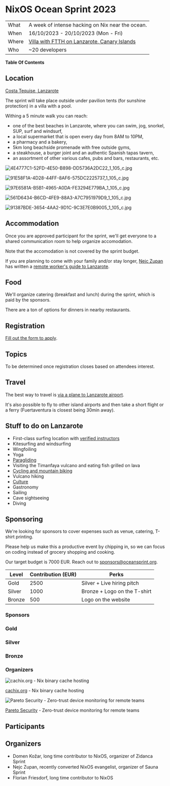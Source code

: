 # NixOS Ocean Sprint 2023

|               |                                                                         |
| ------------- | ------------------------------------------------------------------------|
| What          | A week of intense hacking on Nix near the ocean.                        |
| When          | 16/10/2023 - 20/10/2023 (Mon - Fri)                                     |
| Where         | [Villa with FTTH on Lanzarote, Canary Islands](https://house.niteo.co/) |
| Who           | ~20 developers                                                          |


**Table Of Contents**

## Location

[Costa Tequise, Lanzarote](https://goo.gl/maps/etSV5TSRLdFtDAX67)

The sprint will take place outside under pavilion tents (for sunshine protection) in a villa with a pool.

Withing a 5 minute walk you can reach:

- one of the best beaches in Lanzarote, where you can swim, jog, snorkel, SUP, surf and windsurf,
- a local supermarket that is open every day from 8AM to 10PM,
- a pharmacy and a bakery,
- 5km long beachside promenade with free outside gyms,
- a steakhouse, a burger joint and an authentic Spanish tapas tavern,
- an assortment of other various cafes, pubs and bars, restaurants, etc.

![4E4777C1-52FD-4E50-B898-DD5736A2DC22_1_105_c.jpg](assets/2022-2/4E4777C1-52FD-4E50-B898-DD5736A2DC22_1_105_c.jpg)

![91E58F1A-4D28-44FF-8AF6-575DC2225737_1_105_c.jpg](assets/2022-2/91E58F1A-4D28-44FF-8AF6-575DC2225737_1_105_c.jpg)

![97E6581A-B5B1-4965-A0DA-FE3294E779BA_1_105_c.jpg](assets/2022-2/97E6581A-B5B1-4965-A0DA-FE3294E779BA_1_105_c.jpg)

![561D6434-B6CD-4FE9-88A3-A7C7951979D9_1_105_c.jpg](assets/2022-2/561D6434-B6CD-4FE9-88A3-A7C7951979D9_1_105_c.jpg)

![91387BDE-3654-4AA2-9D1C-9C3E7E0B9005_1_105_c.jpg](assets/2022-2/91387BDE-3654-4AA2-9D1C-9C3E7E0B9005_1_105_c.jpg)

## Accommodation

Once you are approved participant for the sprint, we'll get everyone to a shared communication room to help organize accomodation.

Note that the accomodation is not covered by the sprint budget.

If you are planning to come with your family and/or stay longer, [Nejc Zupan](https://twitter.com/nzupan) has written a [remote worker's guide to Lanzarote](https://github.com/zupo/awesome-lanzarote).

## Food

We'll organize catering (breakfast and lunch) during the sprint, which is paid by the sponsors.

There are a ton of options for dinners in nearby restaurants.

## Registration

[Fill out the form to apply](https://886ae3fg27i.typeform.com/to/LC8ThHcI).

## Topics

To be determined once registration closes based on attendees interest.

## Travel

The best way to travel is [via a plane to Lanzarote airport](https://www.google.com/travel/flights/search?tfs=CBwQAhojagwIAxIIL20vMDk0N2wSCjIwMjEtMTEtMjdyBwgBEgNBQ0UaI2oHCAESA0FDRRIKMjAyMS0xMi0wM3IMCAMSCC9tLzA5NDdscAGCAQsI____________AUABSAGYAQE). 

It's also possible to fly to other island airports and then take a short flight or a ferry (Fuertaventura is closest being 30min away).

## Stuff to do on Lanzarote

- First-class surfing location with [verified instructors](http://www.watermanlanzarote.com/)
- Kitesurfing and windsurfing
- Wingfoiling
- Yoga
- [Paragliding](https://www.famaraiso.es/)
- Visiting the Timanfaya vulcano and eating fish grilled on lava
- [Cycling and mountain biking](https://www.tripadvisor.com/Attractions-g187477-Activities-c61-t214-Lanzarote_Canary_Islands.html)
- Vulcano hiking
- [Culture](https://en.wikipedia.org/wiki/C%C3%A9sar_Manrique)
- Gastronomy
- Sailing
- Cave sightseeing
- Diving

## Sponsoring

We're looking for sponsors to cover expenses such as venue, catering, T-shirt printing. 

Please help us make this a productive event by chipping in, so we can focus on coding instead of grocery shopping and cooking. 

Our target budget is 7000 EUR. Reach out to [sponsors@oceansprint.org](mailto:sponsors@oceansprint.org).

| Level  | Contribution (EUR) | Perks                        |
|--------|--------------------|------------------------------|
| Gold   | 2500               | Silver + Live hiring pitch   |
| Silver | 1000               | Bronze + Logo on the T-shirt |
| Bronze | 500                | Logo on the website          |

### Sponsors

### Gold

### Silver

### Bronze

### Organizers

![[cachix.org](https://cachix.org/) - Nix binary cache hosting](assets/2022-2/logo-small.png)

[cachix.org](https://cachix.org/) - Nix binary cache hosting

![[Pareto Security](https://paretosecurity.com) - Zero-trust device monitoring for remote teams](assets/2022-2/logo_copy.png)

[Pareto Security](https://paretosecurity.com) - Zero-trust device monitoring for remote teams

## Participants


## Organizers

- Domen Kožar, long time contributor to NixOS, organizer of Zidanca Sprint
- Nejc Zupan, recently converted NixOS evangelist, organizer of Sauna Sprint
- Florian Friesdorf, long time contributor to NixOS
